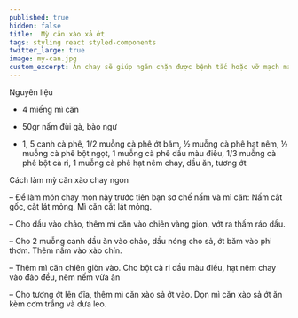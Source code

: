 ```yaml
---
published: true
hidden: false
title:  Mỳ căn xào xả ớt
tags: styling react styled-components
twitter_large: true
image: my-can.jpg
custom_excerpt: Ăn chay sẽ giúp ngăn chặn được bệnh tắc hoặc vỡ mạch máu ở người tăng huyết áp, hạn chế tai biến nhồi máu cơ tim.
---
```

Nguyên liệu

+ 4 miếng mì căn

+ 50gr nấm đùi gà, bào ngư

+ 1, 5 canh cà phê, 1/2 muỗng cà phê ớt băm, ½ muỗng cà phê hạt nêm, ½ muỗng cà phê bột ngọt, 1 muỗng cà phê dầu màu điều, 1/3 muỗng cà phê bột cà ri, 1 muỗng cà phê hạt nêm chay, dầu ăn, tương ớt

Cách làm mỳ căn xào chay ngon

– Để làm món chay mon này trước tiên bạn sơ chế nấm và mì căn: Nấm cắt gốc, cắt lát mỏng. Mì căn cắt lát mỏng.

– Cho dầu vào chảo, thêm mì căn vào chiên vàng giòn, vớt ra thấm ráo dầu.

– Cho 2 muỗng canh dầu ăn vào chảo, dầu nóng cho sả, ớt băm vào phi thơm. Thêm nấm vào xào chín.

– Thêm mì căn chiên giòn vào. Cho bột cà ri dầu màu điều, hạt nêm chay vào đảo đều, nêm nếm vừa ăn

– Cho tương ớt lên đĩa, thêm mì căn xào sả ớt vào. Dọn mì căn xào sả ớt ăn kèm cơm trắng và dưa leo.
